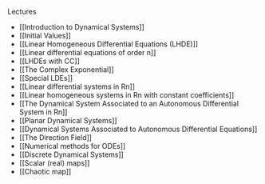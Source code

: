 Lectures
- [[Introduction to Dynamical Systems]]
- [[Initial Values]]
- [[Linear Homogeneous Differential Equations (LHDE)]]
- [[Linear differential equations of order n]]
- [[LHDEs with CC]]
- [[The Complex Exponential]]
- [[Special LDEs]]
- [[Linear differential systems in Rn]]
- [[Linear homogeneous systems in Rn with constant coefficients]]
- [[The Dynamical System Associated to an Autonomous Differential System in Rn]]
- [[Planar Dynamical Systems]]
- [[Dynamical Systems Associated to Autonomous Differential Equations]]
- [[The Direction Field]]
- [[Numerical methods for ODEs]]
- [[Discrete Dynamical Systems]]
- [[Scalar (real) maps]]
- [[Chaotic map]]
